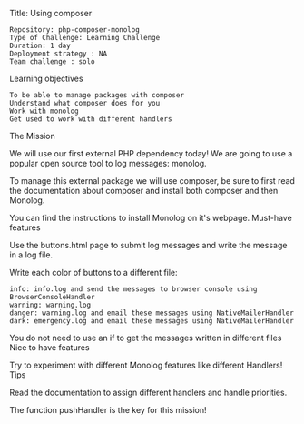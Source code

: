 Title: Using composer

    Repository: php-composer-monolog
    Type of Challenge: Learning Challenge
    Duration: 1 day
    Deployment strategy : NA
    Team challenge : solo

Learning objectives

    To be able to manage packages with composer
    Understand what composer does for you
    Work with monolog
    Get used to work with different handlers

The Mission

We will use our first external PHP dependency today! We are going to use a popular open source tool to log messages: monolog.

To manage this external package we will use composer, be sure to first read the documentation about composer and install both composer and then Monolog.

You can find the instructions to install Monolog on it's webpage.
Must-have features

Use the buttons.html page to submit log messages and write the message in a log file.

Write each color of buttons to a different file:

    info: info.log and send the messages to browser console using BrowserConsoleHandler
    warning: warning.log
    danger: warning.log and email these messages using NativeMailerHandler
    dark: emergency.log and email these messages using NativeMailerHandler

You do not need to use an if to get the messages written in different files
Nice to have features

Try to experiment with different Monolog features like different Handlers!
Tips

Read the documentation to assign different handlers and handle priorities.

The function pushHandler is the key for this mission!
